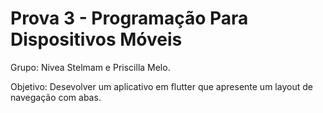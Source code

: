 # Prova 3 - Programação Para Dispositivos Móveis

Grupo: Nivea Stelmam e Priscilla Melo.

Objetivo: Desevolver um aplicativo em flutter que apresente um layout de navegação com abas.
